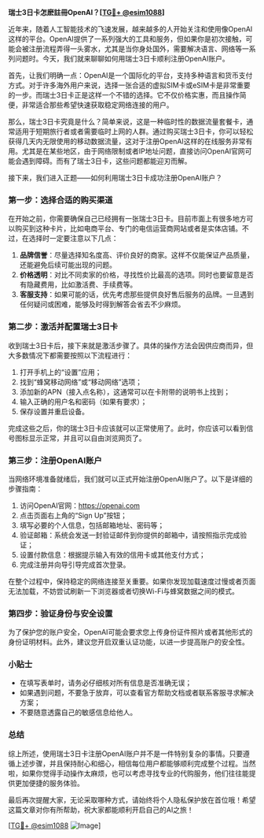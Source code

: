 **瑞士3日卡怎麽註冊OpenAI？[[TG💪+ @esim1088](https://t.me/s/esim1088)]**

近年来，随着人工智能技术的飞速发展，越来越多的人开始关注和使用像OpenAI这样的平台。OpenAI提供了一系列强大的工具和服务，但如果你是初次接触，可能会被注册流程弄得一头雾水，尤其是当你身处国外，需要解决语言、网络等一系列问题时。今天，我们就来聊聊如何用瑞士3日卡顺利注册OpenAI账户。

首先，让我们明确一点：OpenAI是一个国际化的平台，支持多种语言和货币支付方式。对于许多海外用户来说，选择一张合适的虚拟SIM卡或eSIM卡是非常重要的一步。而瑞士3日卡正是这样一个不错的选择。它不仅价格实惠，而且操作简便，非常适合那些希望快速获取稳定网络连接的用户。

那么，瑞士3日卡究竟是什么？简单来说，这是一种临时性的数据流量套餐卡，通常适用于短期旅行者或者需要临时上网的人群。通过购买瑞士3日卡，你可以轻松获得几天内无限使用的移动数据流量，这对于注册OpenAI这样的在线服务非常有用。尤其是在某些地区，由于网络限制或者IP地址问题，直接访问OpenAI官网可能会遇到障碍。而有了瑞士3日卡，这些问题都能迎刃而解。

接下来，我们进入正题——如何利用瑞士3日卡成功注册OpenAI账户？

### 第一步：选择合适的购买渠道

在开始之前，你需要确保自己已经拥有一张瑞士3日卡。目前市面上有很多地方可以购买到这种卡片，比如电商平台、专门的电信运营商网站或者是实体店铺。不过，在选择时一定要注意以下几点：

1. **品牌信誉**：尽量选择知名度高、评价良好的商家。这样不仅能保证产品质量，还能避免后续可能出现的问题。
2. **价格透明**：对比不同卖家的价格，寻找性价比最高的选项。同时也要留意是否有隐藏费用，比如激活费、手续费等。
3. **客服支持**：如果可能的话，优先考虑那些提供良好售后服务的品牌。一旦遇到任何疑问或困难，能够及时得到解答会省去不少麻烦。

### 第二步：激活并配置瑞士3日卡

收到瑞士3日卡后，接下来就是激活步骤了。具体的操作方法会因供应商而异，但大多数情况下都需要按照以下流程进行：

1. 打开手机上的“设置”应用；
2. 找到“蜂窝移动网络”或“移动网络”选项；
3. 添加新的APN（接入点名称），这通常可以在卡附带的说明书上找到；
4. 输入正确的用户名和密码（如果有要求）；
5. 保存设置并重启设备。

完成这些之后，你的瑞士3日卡应该就可以正常使用了。此时，你应该可以看到信号图标显示正常，并且可以自由浏览网页了。

### 第三步：注册OpenAI账户

当网络环境准备就绪后，我们就可以正式开始注册OpenAI账户了。以下是详细的步骤指南：

1. 访问OpenAI官网：https://openai.com
2. 点击页面右上角的“Sign Up”按钮；
3. 填写必要的个人信息，包括邮箱地址、密码等；
4. 验证邮箱：系统会发送一封验证邮件到你提供的邮箱中，请按照指示完成验证；
5. 设置付款信息：根据提示输入有效的信用卡或其他支付方式；
6. 完成注册并向导引导完成首次登录。

在整个过程中，保持稳定的网络连接至关重要。如果你发现加载速度过慢或者页面无法加载，不妨尝试刷新一下浏览器或者切换Wi-Fi与蜂窝数据之间的模式。

### 第四步：验证身份与安全设置

为了保护您的账户安全，OpenAI可能会要求您上传身份证件照片或者其他形式的身份证明材料。此外，建议您开启双重认证功能，以进一步提高账户的安全性。

### 小贴士

- 在填写表单时，请务必仔细核对所有信息是否准确无误；
- 如果遇到问题，不要急于放弃，可以查看官方帮助文档或者联系客服寻求解决方案；
- 不要随意透露自己的敏感信息给他人。

### 总结

综上所述，使用瑞士3日卡注册OpenAI账户并不是一件特别复杂的事情。只要遵循上述步骤，并且保持耐心和细心，相信每位用户都能够顺利完成整个过程。当然啦，如果你觉得手动操作太麻烦，也可以考虑寻找专业的代购服务，他们往往能提供更加便捷的服务体验。

最后再次提醒大家，无论采取哪种方式，请始终将个人隐私保护放在首位哦！希望这篇文章对你有所帮助，祝大家都能顺利开启自己的AI之旅！

[[TG💪+ @esim1088](https://t.me/s/esim1088) ![Image](https://i.postimg.cc/4NQfJmqS/Snipaste-2025-05-13-00-14-12.png)]